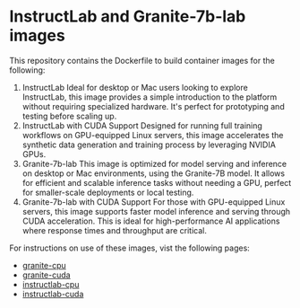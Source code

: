 # InstructLab and Granite-7b-lab images

This repository contains the Dockerfile to build container images for the following:

1. InstructLab
Ideal for desktop or Mac users looking to explore InstructLab, this image provides a simple introduction to the platform without requiring specialized hardware. It's perfect for prototyping and testing before scaling up.
2. InstructLab with CUDA Support
Designed for running full training workflows on GPU-equipped Linux servers, this image accelerates the synthetic data generation and training process by leveraging NVIDIA GPUs.
3. Granite-7b-lab
This image is optimized for model serving and inference on desktop or Mac environments, using the Granite-7B model. It allows for efficient and scalable inference tasks without needing a GPU, perfect for smaller-scale deployments or local testing.
4. Granite-7b-lab with CUDA Support
For those with GPU-equipped Linux servers, this image supports faster model inference and serving through CUDA acceleration. This is ideal for high-performance AI applications where response times and throughput are critical.


For instructions on use of these images, vist the following pages:

* [granite-cpu](/granite-cpu.md)
* [granite-cuda](/granite-cuda.md)
* [instructlab-cpu](/instructlab-cpu.md)
* [instructlab-cuda](/instructlab-cuda.md)


